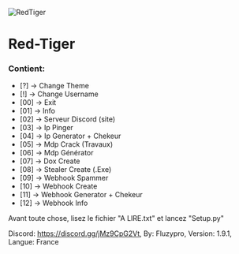 ![RedTiger](https://github.com/fluzzzy/RedTiger-Fluzypro/assets/147531758/fce5e79c-bd35-4be5-8eec-b1cba196d66f)
# **Red-Tiger**

### Contient:

- [?] -> Change Theme
- [!] -> Change Username
- [00] -> Exit
- [01] -> Info
- [02] -> Serveur Discord (site)
- [03] -> Ip Pinger
- [04] -> Ip Generator + Chekeur
- [05] -> Mdp Crack (Travaux)
- [06] -> Mdp Générator
- [07] -> Dox Create
- [08] -> Stealer Create (.Exe)
- [09] -> Webhook Spammer
- [10] -> Webhook Create
- [11] -> Webhook Generator + Chekeur
- [12] -> Webhook Info
                  
Avant toute chose, lisez le fichier "A LIRE.txt" et lancez "Setup.py"

Discord: https://discord.gg/jMz9CpG2Vt,
By: Fluzypro,
Version: 1.9.1,
Langue: France
